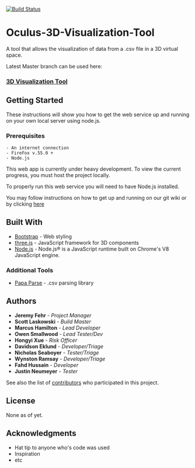 [![Build Status](https://travis-ci.org/mah985/Oculus-3D-Visualization-Tool.svg?branch=Development)](https://travis-ci.org/mah985/Oculus-3D-Visualization-Tool)

# Oculus-3D-Visualization-Tool
A tool that allows the visualization  of data from a .csv file in a 3D virtual space.

Latest Master branch can be used here:
### [3D Visualization Tool](https://3dvisualizationtool.ml)

## Getting Started

These instructions will show you how to get the web service up and running on your own local server using node.js.

### Prerequisites

```
- An internet connection
- FireFox v.55.0 +
- Node.js
```

This web app is currently under heavy development. To view the current progress, you must host the project locally.

To properly run this web service you will need to have Node.js installed.

You may follow instructions on how to get up and running on our git wiki or by clicking [here](https://github.com/mah985/Oculus-3D-Visualization-Tool/wiki/Dev-Instructions)



## Built With

* [Bootstrap](https://getbootstrap.com/) - Web styling
* [three.js](https://threejs.org/) - JavaScript framework for 3D components
* [Node.js](https://nodejs.org/en/) - Node.js® is a JavaScript runtime built on Chrome's V8 JavaScript engine.

### Additional Tools

* [Papa Parse](http://papaparse.com/) - .csv parsing library


## Authors

* **Jeremy Fehr** - *Project Manager*
* **Scott Laskowski** - *Build Master*
* **Marcus Hamilton** - *Lead Developer*
* **Owen Smallwood** - *Lead Tester/Dev*
* **Hongyi Xue** - *Risk Officer*
* **Davidson Eklund** - *Developer/Triage*
* **Nicholas Seaboyer** - *Tester/Triage*
* **Wynston Ramsay** - *Developer/Triage*
* **Fahd Hussain** - *Developer*  
* **Justin Neumeyer** - *Tester*   


See also the list of [contributors](https://github.com/mah985/Oculus-3D-Visualization-Tool/graphs/contributors) who participated in this project.

## License

None as of yet.

## Acknowledgments

* Hat tip to anyone who's code was used
* Inspiration
* etc
